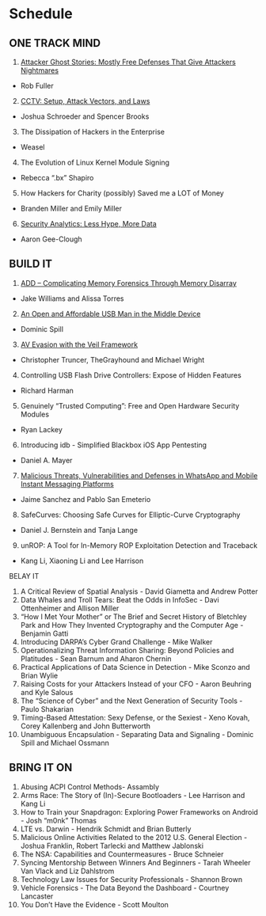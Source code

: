 # Schedule

## ONE TRACK MIND

1. [Attacker Ghost Stories: Mostly Free Defenses That Give Attackers Nightmares](otm/01_attacker_ghost_stories.md) 
  - Rob Fuller
2. [CCTV: Setup, Attack Vectors, and Laws](otm/02_cctv_setup_attack_vectors_and_laws.md)
  - Joshua Schroeder and Spencer Brooks
3. The Dissipation of Hackers in the Enterprise
  - Weasel
4. The Evolution of Linux Kernel Module Signing
  - Rebecca “.bx” Shapiro
5. How Hackers for Charity (possibly) Saved me a LOT of Money
  - Branden Miller and Emily Miller
6. [Security Analytics: Less Hype, More Data](otm/03_security_analytics.md)
  - Aaron Gee-Clough

## BUILD IT

1. [ADD – Complicating Memory Forensics Through Memory Disarray](build/01_add_complicating_memory_forensics.md)
  - Jake Williams and Alissa Torres
2. [An Open and Affordable USB Man in the Middle Device](build/02_usbproxy.md)
  - Dominic Spill
3. [AV Evasion with the Veil Framework](build/03_av-evasion_with_the_veil_framework.md)
  - Christopher Truncer, TheGrayhound and Michael Wright
4. Controlling USB Flash Drive Controllers: Expose of Hidden Features
  - Richard Harman
5. Genuinely “Trusted Computing”: Free and Open Hardware Security Modules
  - Ryan Lackey
6. Introducing idb - Simplified Blackbox iOS App Pentesting
  - Daniel A. Mayer
7. [Malicious Threats, Vulnerabilities and Defenses in WhatsApp and Mobile Instant Messaging Platforms](build/04_malicious_threats_vulnerabilities_and_defenses_in.md)
  - Jaime Sanchez and Pablo San Emeterio
8. SafeCurves: Choosing Safe Curves for Elliptic-Curve Cryptography
  - Daniel J. Bernstein and Tanja Lange
9. unROP: A Tool for In-Memory ROP Exploitation Detection and Traceback
  - Kang Li, Xiaoning Li and Lee Harrison

BELAY IT
1.	A Critical Review of Spatial Analysis - David Giametta and Andrew Potter
2.	Data Whales and Troll Tears: Beat the Odds in InfoSec - Davi Ottenheimer and Allison Miller
3.	“How I Met Your Mother” or The Brief and Secret History of Bletchley Park and How They Invented Cryptography and the Computer Age - Benjamin Gatti
4.	Introducing DARPA’s Cyber Grand Challenge - Mike Walker
5.	Operationalizing Threat Information Sharing: Beyond Policies and Platitudes - Sean Barnum and Aharon Chernin
6.	Practical Applications of Data Science in Detection - Mike Sconzo and Brian Wylie
7.	Raising Costs for your Attackers Instead of your CFO - Aaron Beuhring and Kyle Salous
8.	The “Science of Cyber” and the Next Generation of Security Tools - Paulo Shakarian
9.	Timing-Based Attestation: Sexy Defense, or the Sexiest - Xeno Kovah, Corey Kallenberg and John Butterworth
10.	Unambiguous Encapsulation - Separating Data and Signaling - Dominic Spill and Michael Ossmann

## BRING IT ON

1.	Abusing ACPI Control Methods- Assambly
2.	Arms Race: The Story of (In)-Secure Bootloaders - Lee Harrison and Kang Li
3.	How to Train your Snapdragon: Exploring Power Frameworks on Android - Josh “m0nk” Thomas
4.	LTE vs. Darwin - Hendrik Schmidt and Brian Butterly
5.	Malicious Online Activities Related to the 2012 U.S. General Election - Joshua Franklin, Robert Tarlecki and Matthew Jablonski
6.	The NSA: Capabilities and Countermeasures - Bruce Schneier
7.	Syncing Mentorship Between Winners And Beginners - Tarah Wheeler Van Vlack and Liz Dahlstrom
8.	Technology Law Issues for Security Professionals - Shannon Brown
9.	Vehicle Forensics - The Data Beyond the Dashboard - Courtney Lancaster
10.	You Don’t Have the Evidence - Scott Moulton
